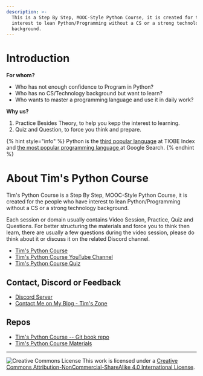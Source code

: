 ```yaml
---
description: >-
  This is a Step By Step, MOOC-Style Python Course, it is created for that has
  interest to lean Python/Programming without a CS or a strong technology
  background.
---
```


# Introduction

**For whom?**

* Who has not enough confidence to Program in Python?
* Who has no CS/Technology background but want to learn?
* Who wants to master a programming language and use it in daily work?

**Why us?**

1. Practice Besides Theory, to help you kepp the interest to learning.
2. Quiz and Question, to force you think and prepare.



{% hint style="info" %}
Python is the [third popular language](https://www.tiobe.com/tiobe-index/) at TIOBE Index and [the most popular programming language ](https://pypl.github.io/PYPL.html)at Google Search.
{% endhint %}






# About Tim's Python Course

Tim's Python Course is a Step By Step, MOOC-Style Python Course, it is created for the people who have
interest to lean Python/Programming without a CS or a strong technology background.

Each session or domain usually contains Video Session, Practice, Quiz and Questions. For better structuring the materials and force you to think then learn, there are usually a few questions during the video session, please do think about it or discuss it on the related Discord channel.

- [Tim's Python Course](https://tim-python.bai.uno)
- [Tim's Python Course YouTube Channel](https://www.youtube.com/watch?v=xVAG1j4WMB8&list=PLuSJugaBgnaRWBpXWc9vjj70QnunBMa4E)
- [Tim's Python Course Quiz](https://quiz.tim.bai.uno)

## Contact, Discord or Feedback

- [Discord Server](https://discord.gg/VvCnuT)
- [Contact Me on My Blog - Tim's Zone](https://tim.bai.uno/python-course/#comment-2)

## Repos

- [Tim's Python Course -- Git book repo](https://github.com/tim-hub/python-course)
- [Tim's Python Course Materials](https://github.com/tim-hub/python-course-resources)

---

![Creative Commons License](https://i.creativecommons.org/l/by-nc-sa/4.0/88x31.png)
This work is licensed under a [Creative Commons Attribution-NonCommercial-ShareAlike 4.0 International License](http://creativecommons.org/licenses/by-nc-sa/4.0/).

